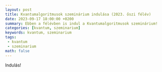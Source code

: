 ```yaml
---
layout: post
title: Kvantumalgoritmusok szeminárium indulása (2023. őszi félév)
date: 2023-09-17 18:00:00 +0200
summary: Ebben a félévben is indul a Kvantumalgoritmusok szeminárium!
categories: [kvantum, szeminarium]
keywords: kvantum, szeminarium
tags:
 - kvantum
 - szeminarium
math: false
---
```


Indulás!
